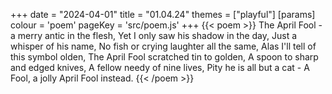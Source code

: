 +++
date = "2024-04-01"
title = "01.04.24"
themes = ["playful"]
[params]
  colour = 'poem'
  pageKey = 'src/poem.js'
+++
{{< poem >}}
The April Fool - a merry antic in the flesh,
Yet I only saw his shadow in the day,
Just a whisper of his name,
No fish or crying laughter all the same,
Alas I'll tell of this symbol olden,
The April Fool scratched tin to golden,
A spoon to sharp and edged knives,
A fellow needy of nine lives,
Pity he is all but a cat -
A Fool, a jolly April Fool instead.
{{< /poem >}}